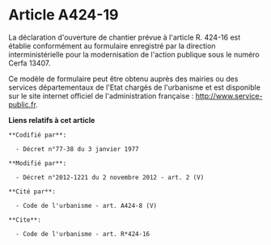 # Article A424-19

La déclaration d'ouverture de chantier prévue à l'article R. 424-16 est établie conformément au formulaire enregistré par la
direction interministérielle pour la modernisation de l'action publique sous le numéro Cerfa 13407. 

Ce modèle de formulaire peut être obtenu auprès des mairies ou des services départementaux de l'Etat chargés de l'urbanisme
et est disponible sur le site internet officiel de l'administration française :  http://www.service-public.fr.

**Liens relatifs à cet article**

	**Codifié par**:

	  - Décret n°77-38 du 3 janvier 1977

	**Modifié par**:

	  - Décret n°2012-1221 du 2 novembre 2012 - art. 2 (V)

	**Cité par**:

	  - Code de l'urbanisme - art. A424-8 (V)

	**Cite**:

	  - Code de l'urbanisme - art. R*424-16
